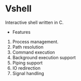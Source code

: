 Vshell
======

Interactive shell written in C.

* Features 
1. Process management.
2. Path resolution
3. Command execution
4. Background execution support
5. Piping support
6. IO redirection
7. Signal handling
